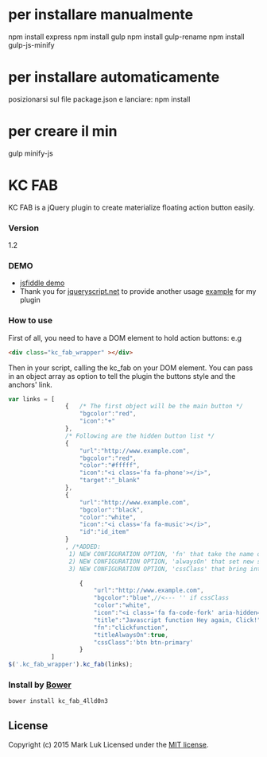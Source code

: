 # per installare manualmente 
npm install express
npm install gulp
npm install gulp-rename
npm install gulp-js-minify
# per installare automaticamente 
posizionarsi sul file package.json e lanciare:
npm install 
# per creare il min
gulp minify-js







# KC FAB

KC FAB is a jQuery plugin to create materialize floating action button easily.

### Version
1.2

### DEMO

- [jsfiddle demo]
- Thank you for [jqueryscript.net] to provide another usage [example] for my plugin


### How to use

First of all, you need to have a DOM element to hold action buttons:
e.g
```html
<div class="kc_fab_wrapper" ></div>
```
Then in your script, calling the kc_fab on your DOM element.
You can pass in an object array as option to tell the plugin the buttons style and the anchors' link.
```js
var links = [
                {   /* The first object will be the main button */
                    "bgcolor":"red",
                    "icon":"+"
                },
                /* Following are the hidden button list */
                {
                    "url":"http://www.example.com",
                    "bgcolor":"red",
                    "color":"#fffff",
                    "icon":"<i class='fa fa-phone'></i>",
                    "target":"_blank"
                },
                {
                    "url":"http://www.example.com",
                    "bgcolor":"black",
                    "color":"white",
                    "icon":"<i class='fa fa-music'></i>",
                    "id":"id_item"
                }
                , /*ADDED:
                 1) NEW CONFIGURATION OPTION, 'fn' that take the name of the function declared in the global scope
                 2) NEW CONFIGURATION OPTION, 'alwaysOn' that set new style that make always visible the title
                 3) NEW CONFIGURATION OPTION, 'cssClass' that bring into component existing style like bootstrap , if you use this, bgcolor doesn't have effect on the button */

                    {
                        "url":"http://www.example.com",
                        "bgcolor":"blue",//<--- '' if cssClass
                        "color":"white",
                        "icon":"<i class='fa fa-code-fork' aria-hidden='true'></i>",
                        "title":"Javascript function Hey again, Click!",
                        "fn":"clickfunction",
                        "titleAlwaysOn":true,
                        "cssClass":'btn btn-primary'
                    }
            ]
$('.kc_fab_wrapper').kc_fab(links);
```

### Install by [Bower]
```nodejs
bower install kc_fab_4lld0n3
```

License
----

Copyright (c) 2015 Mark Luk Licensed under the [MIT license].

[jsfiddle demo]: https://jsfiddle.net/katrinluk/8wxho9cw/3/
[jqueryscript.net]: http://www.jqueryscript.net/menu/Material-Design-Floating-Action-Button-with-jQuery-KC-FAB.html
[example]: http://www.jqueryscript.net/demo/Material-Design-Floating-Action-Button-with-jQuery-KC-FAB/
[Bower]: http://libraries.io/bower/kc_fab
[MIT license]: https://github.com/katrincwl/kc_fab/blob/master/LICENSE
